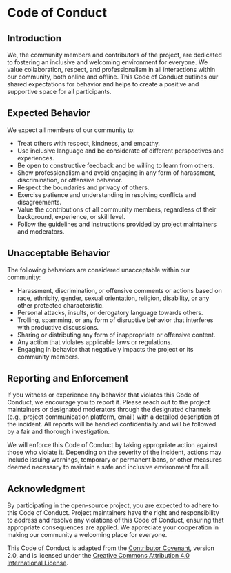 # Code of Conduct

## Introduction

We, the community members and contributors of the project, are dedicated to fostering an inclusive and welcoming environment for everyone. We value collaboration, respect, and professionalism in all interactions within our community, both online and offline. This Code of Conduct outlines our shared expectations for behavior and helps to create a positive and supportive space for all participants.

## Expected Behavior

We expect all members of our community to:

- Treat others with respect, kindness, and empathy.
- Use inclusive language and be considerate of different perspectives and experiences.
- Be open to constructive feedback and be willing to learn from others.
- Show professionalism and avoid engaging in any form of harassment, discrimination, or offensive behavior.
- Respect the boundaries and privacy of others.
- Exercise patience and understanding in resolving conflicts and disagreements.
- Value the contributions of all community members, regardless of their background, experience, or skill level.
- Follow the guidelines and instructions provided by project maintainers and moderators.

## Unacceptable Behavior

The following behaviors are considered unacceptable within our community:

- Harassment, discrimination, or offensive comments or actions based on race, ethnicity, gender, sexual orientation, religion, disability, or any other protected characteristic.
- Personal attacks, insults, or derogatory language towards others.
- Trolling, spamming, or any form of disruptive behavior that interferes with productive discussions.
- Sharing or distributing any form of inappropriate or offensive content.
- Any action that violates applicable laws or regulations.
- Engaging in behavior that negatively impacts the project or its community members.

## Reporting and Enforcement

If you witness or experience any behavior that violates this Code of Conduct, we encourage you to report it. Please reach out to the project maintainers or designated moderators through the designated channels (e.g., project communication platform, email) with a detailed description of the incident. All reports will be handled confidentially and will be followed by a fair and thorough investigation.

We will enforce this Code of Conduct by taking appropriate action against those who violate it. Depending on the severity of the incident, actions may include issuing warnings, temporary or permanent bans, or other measures deemed necessary to maintain a safe and inclusive environment for all.

## Acknowledgment

By participating in the open-source project, you are expected to adhere to this Code of Conduct. Project maintainers have the right and responsibility to address and resolve any violations of this Code of Conduct, ensuring that appropriate consequences are applied. We appreciate your cooperation in making our community a welcoming place for everyone.

This Code of Conduct is adapted from the [Contributor Covenant](https://www.contributor-covenant.org), version 2.0, and is licensed under the [Creative Commons Attribution 4.0 International License](https://creativecommons.org/licenses/by/4.0/).
